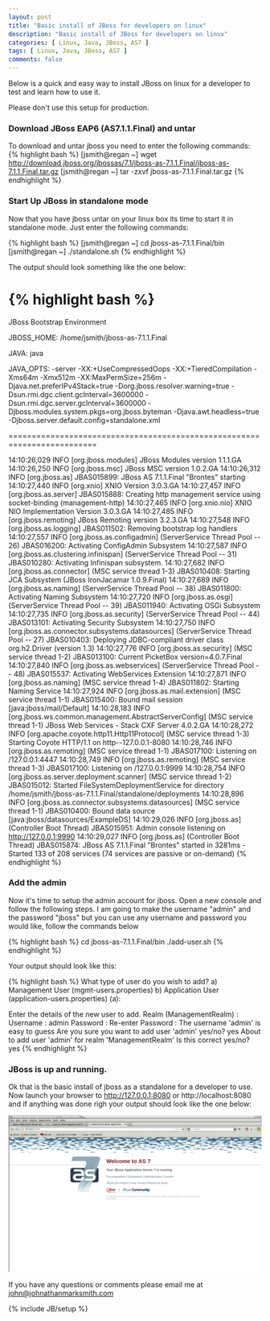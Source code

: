 ```yaml
---
layout: post
title: "Basic install of JBoss for developers on linux"
description: "Basic install of JBoss for developers on linux"
categories: [ Linux, Java, JBoss, AS7 ]
tags: [ Linux, Java, JBoss, AS7 ]
comments: false
---
```


Below is a quick and easy way to install JBoss on linux for a developer to test and learn how to use it.  

Please don't use this setup for production.

### Download JBoss EAP6 (AS7.1.1.Final) and untar 

To download and untar jboss you need to enter the following commands:
{% highlight bash %}
[jsmith@regan ~] wget http://download.jboss.org/jbossas/7.1/jboss-as-7.1.1.Final/jboss-as-7.1.1.Final.tar.gz
[jsmith@regan ~] tar -zxvf jboss-as-7.1.1.Final.tar.gz 
{% endhighlight %}

### Start Up JBoss in standalone mode

Now that you have jboss untar on your linux box its time to start it in standalone mode. Just enter the following commands:


{% highlight bash %}
[jsmith@regan ~] cd jboss-as-7.1.1.Final/bin
[jsmith@regan ~] ./standalone.sh
{% endhighlight %}

The output should look something like the one below:

{% highlight bash %}
=========================================================================

  JBoss Bootstrap Environment

  JBOSS_HOME: /home/jsmith/jboss-as-7.1.1.Final

  JAVA: java

  JAVA_OPTS:  -server -XX:+UseCompressedOops -XX:+TieredCompilation -Xms64m -Xmx512m -XX:MaxPermSize=256m -Djava.net.preferIPv4Stack=true -Dorg.jboss.resolver.warning=true -Dsun.rmi.dgc.client.gcInterval=3600000 -Dsun.rmi.dgc.server.gcInterval=3600000 -Djboss.modules.system.pkgs=org.jboss.byteman -Djava.awt.headless=true -Djboss.server.default.config=standalone.xml

=========================================================================

14:10:26,029 INFO  [org.jboss.modules] JBoss Modules version 1.1.1.GA
14:10:26,250 INFO  [org.jboss.msc] JBoss MSC version 1.0.2.GA
14:10:26,312 INFO  [org.jboss.as] JBAS015899: JBoss AS 7.1.1.Final "Brontes" starting
14:10:27,440 INFO  [org.xnio] XNIO Version 3.0.3.GA
14:10:27,457 INFO  [org.jboss.as.server] JBAS015888: Creating http management service using socket-binding (management-http)
14:10:27,465 INFO  [org.xnio.nio] XNIO NIO Implementation Version 3.0.3.GA
14:10:27,485 INFO  [org.jboss.remoting] JBoss Remoting version 3.2.3.GA
14:10:27,548 INFO  [org.jboss.as.logging] JBAS011502: Removing bootstrap log handlers
14:10:27,557 INFO  [org.jboss.as.configadmin] (ServerService Thread Pool -- 26) JBAS016200: Activating ConfigAdmin Subsystem
14:10:27,587 INFO  [org.jboss.as.clustering.infinispan] (ServerService Thread Pool -- 31) JBAS010280: Activating Infinispan subsystem.
14:10:27,682 INFO  [org.jboss.as.connector] (MSC service thread 1-3) JBAS010408: Starting JCA Subsystem (JBoss IronJacamar 1.0.9.Final)
14:10:27,689 INFO  [org.jboss.as.naming] (ServerService Thread Pool -- 38) JBAS011800: Activating Naming Subsystem
14:10:27,720 INFO  [org.jboss.as.osgi] (ServerService Thread Pool -- 39) JBAS011940: Activating OSGi Subsystem
14:10:27,735 INFO  [org.jboss.as.security] (ServerService Thread Pool -- 44) JBAS013101: Activating Security Subsystem
14:10:27,750 INFO  [org.jboss.as.connector.subsystems.datasources] (ServerService Thread Pool -- 27) JBAS010403: Deploying JDBC-compliant driver class org.h2.Driver (version 1.3)
14:10:27,776 INFO  [org.jboss.as.security] (MSC service thread 1-2) JBAS013100: Current PicketBox version=4.0.7.Final
14:10:27,840 INFO  [org.jboss.as.webservices] (ServerService Thread Pool -- 48) JBAS015537: Activating WebServices Extension
14:10:27,871 INFO  [org.jboss.as.naming] (MSC service thread 1-4) JBAS011802: Starting Naming Service
14:10:27,924 INFO  [org.jboss.as.mail.extension] (MSC service thread 1-1) JBAS015400: Bound mail session [java:jboss/mail/Default]
14:10:28,183 INFO  [org.jboss.ws.common.management.AbstractServerConfig] (MSC service thread 1-1) JBoss Web Services - Stack CXF Server 4.0.2.GA
14:10:28,272 INFO  [org.apache.coyote.http11.Http11Protocol] (MSC service thread 1-3) Starting Coyote HTTP/1.1 on http--127.0.0.1-8080
14:10:28,746 INFO  [org.jboss.as.remoting] (MSC service thread 1-1) JBAS017100: Listening on /127.0.0.1:4447
14:10:28,749 INFO  [org.jboss.as.remoting] (MSC service thread 1-3) JBAS017100: Listening on /127.0.0.1:9999
14:10:28,754 INFO  [org.jboss.as.server.deployment.scanner] (MSC service thread 1-2) JBAS015012: Started FileSystemDeploymentService for directory /home/jsmith/jboss-as-7.1.1.Final/standalone/deployments
14:10:28,896 INFO  [org.jboss.as.connector.subsystems.datasources] (MSC service thread 1-1) JBAS010400: Bound data source [java:jboss/datasources/ExampleDS]
14:10:29,026 INFO  [org.jboss.as] (Controller Boot Thread) JBAS015951: Admin console listening on http://127.0.0.1:9990
14:10:29,027 INFO  [org.jboss.as] (Controller Boot Thread) JBAS015874: JBoss AS 7.1.1.Final "Brontes" started in 3281ms - Started 133 of 208 services (74 services are passive or on-demand)
{% endhighlight %}

### Add the admin

Now it's time to setup the admin account for jboss. Open a new console and follow the following steps. I am going to make the username "admin" and the password "jboss" but you can use any username and password you would like, follow the commands below

{% highlight bash %}
cd jboss-as-7.1.1.Final/bin
./add-user.sh
{% endhighlight %}

Your output should look like this:

{% highlight bash %}
What type of user do you wish to add? 
 a) Management User (mgmt-users.properties) 
 b) Application User (application-users.properties)
(a): 

Enter the details of the new user to add.
Realm (ManagementRealm) : 
Username : admin
Password : 
Re-enter Password : 
The username 'admin' is easy to guess
Are you sure you want to add user 'admin' yes/no? yes
About to add user 'admin' for realm 'ManagementRealm'
Is this correct yes/no? yes
{% endhighlight %}

### JBoss is up and running.

Ok that is the basic install of jboss as a standalone for a developer to use.  Now launch your browser to http://127.0.0.1:8080 or http://localhost:8080 and if anything was done righ your output should look like the one below:

<div style="text-align: center">
<img src="/images/jboss.jpg" alt="Installing Jboss on Linux with Johnathan Mark Smith">
</div>


If you have any questions or comments please email me at <a href="mailto:john@johnathanmarksmith.com">john@johnathanmarksmith.com</a>


{% include JB/setup %}
